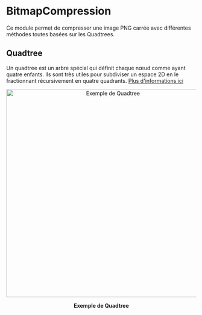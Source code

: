 # BitmapCompression
Ce module permet de compresser une image PNG carrée avec différentes méthodes toutes basées sur les Quadtrees.
## Quadtree
Un quadtree est un arbre spécial qui définit chaque nœud comme ayant quatre enfants. Ils sont très utiles pour subdiviser un espace 2D en le fractionnant récursivement en quatre quadrants. [Plus d'informations ici](https://fr.wikipedia.org/wiki/Quadtree)

<p align="center">
  <img src="https://upload.wikimedia.org/wikipedia/commons/a/a0/Quad_tree_bitmap.svg" width="550" alt="Exemple de Quadtree">
<p align="center"><b>Exemple de Quadtree</b></p>
</p>

